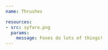 ```yaml
---
name: Thrushes

resources:
- src: syfaro.png
  params:
    message: Foxes do lots of things!
---
```


